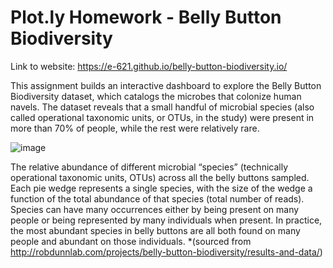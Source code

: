 # Plot.ly Homework - Belly Button Biodiversity

Link to website: https://e-621.github.io/belly-button-biodiversity.io/

This assignment builds an interactive dashboard to explore the Belly Button Biodiversity dataset, which catalogs the microbes that colonize human navels.
The dataset reveals that a small handful of microbial species (also called operational taxonomic units, or OTUs, in the study) were present in more than 70% of people, while the rest were relatively rare.

![image](https://user-images.githubusercontent.com/79013025/123548690-11f49180-d723-11eb-9a34-6148d88d4141.png)

The relative abundance of different microbial “species” (technically operational taxonomic units, OTUs) across all the belly buttons sampled. Each pie wedge represents a single species, with the size of the wedge a function of the total abundance of that species (total number of reads). Species can have many occurrences either by being present on many people or being represented by many individuals when present. In practice, the most abundant species in belly buttons are all both found on many people and abundant on those individuals. *(sourced from http://robdunnlab.com/projects/belly-button-biodiversity/results-and-data/)


